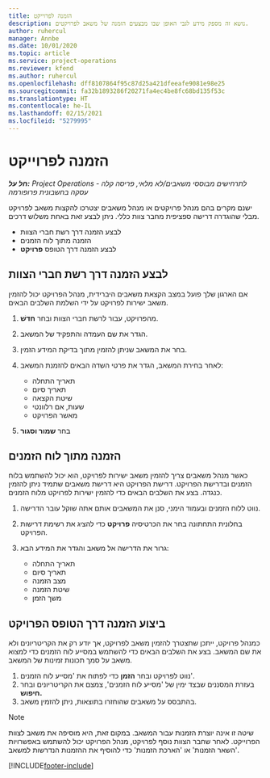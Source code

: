 ```yaml
---
title: הזמנה לפרוייקט
description: נושא זה מספק מידע לגבי האופן שבו מבצעים הזמנה של משאב לפרויקטים.
author: ruhercul
manager: Annbe
ms.date: 10/01/2020
ms.topic: article
ms.service: project-operations
ms.reviewer: kfend
ms.author: ruhercul
ms.openlocfilehash: dff8107864f95c87d25a421dfeeafe9081e98e25
ms.sourcegitcommit: fa32b1893286f20271fa4ec4be8fc68bd135f53c
ms.translationtype: HT
ms.contentlocale: he-IL
ms.lasthandoff: 02/15/2021
ms.locfileid: "5279995"
---
```

# <a name="book-to-a-project"></a>הזמנה לפרוייקט

_**חל על:** Project Operations לתרחישים מבוססי משאבים/לא מלאי, פריסה קלה - עסקה בחשבונית פרופורמה_

ישנם מקרים בהם מנהל פרויקטים או מנהל משאבים יצטרכו להקצות משאב לפרויקט מבלי שהוגדרה דרישה ספציפית מחבר צוות כללי. ניתן לבצע זאת באחת משלוש דרכים.

- לבצע הזמנה דרך רשת חברי הצוות
- הזמנה מתוך לוח הזמנים
- לבצע הזמנה דרך הטופס **פרויקט**

## <a name="book-from-the-team-member-grid"></a>לבצע הזמנה דרך רשת חברי הצוות

אם הארגון שלך פועל במצב הקצאת משאבים היברידית, מנהל הפרויקט יכול להזמין משאב ישירות לפרויקט על ידי השלמת השלבים הבאים.

1. מהפרויקט, עבור לרשת חברי הצוות ובחר **חדשׁ**.
2. הגדר את שם העמדה והתפקיד של המשאב.
3. בחר את המשאב שניתן להזמין מתוך בדיקת המידע הזמין.
4. לאחר בחירת המשאב, הגדר את פרטי השדה הבאים להזמנת המשאב:

    - תאריך התחלה
    - תאריך סיום
    - שיטת הקצאה
    - שעות, אם רלוונטי
    - מאשר הפרויקט

6. בחר **שמור וסגור**

## <a name="book-from-the-schedule-board"></a>הזמנה מתוך לוח הזמנים

כאשר מנהל משאבים צריך להזמין משאב ישירות לפרויקט, הוא יכול להשתמש בלוח הזמנים ובדרישת הפרויקט. דרישת הפרויקט היא דרישת משאבים שתמיד ניתן להזמין כנגדה. בצע את השלבים הבאים כדי להזמין ישירות לפרויקט מלוח הזמנים.

1. נווט ללוח הזמנים ובעמוד הימני, סנן את המשאבים אותם אתה שוקל עובר הדרישה.
2. בחלונית התחתונה בחר את הכרטיסיה **פרויקט** כדי להציג את רשימת דרישות הפרויקט.
3. גרור את הדרישה אל משאב והגדר את המידע הבא:

    - תאריך התחלה
    - תאריך סיום
    - מצב הזמנה
    - שיטת הזמנה
    - משך הזמן

## <a name="book-from-the-project-form"></a>ביצוע הזמנה דרך הטופס הפרויקט

כמנהל פרויקט, ייתכן שתצטרך להזמין משאב לפרויקט, אך יודע רק את הקריטריונים ולא את שם המשאב. בצע את השלבים הבאים כדי להשתמש במסייע לוח הזמנים כדי למצוא משאב על סמך תכונות זמינות של המשאב. 

1. נווט לפרויקט ובחר **הזמן** כדי לפתוח את 'מסייע לוח הזמנים'.
2. בעזרת המסננים שבצד ימין של 'מסייע לוח הזמנים', צמצם את הקריטריונים ובחר **חיפוש.**
3. בהתבסס על משאבים שהוחזרו בתוצאות, ניתן להזמין משאב.

> [!NOTE]
> שיטה זו אינה יוצרת הזמנות עבור המשאב. במקום זאת, היא מוסיפה את משאב לצוות הפרוייקט. לאחר שחבר הצוות נוסף לפרויקט, מנהל הפרויקט יכול להשתמש באפשרויות 'השאר הזמנות' או 'הארכת הזמנות' כדי להוסיף את ההזמנות הנדרשות למשאב.


[!INCLUDE[footer-include](../includes/footer-banner.md)]